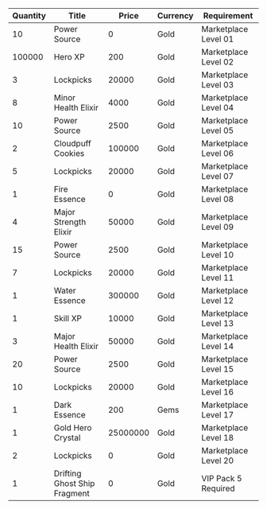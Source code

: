 | Quantity | Title | Price | Currency |  Requirement |
| -------- | ----- | ----- | -------- |  ----------- |
| 10 | Power Source | 0 | Gold | Marketplace Level 01 |
| 100000 | Hero XP | 200 | Gold | Marketplace Level 02 |
| 3 | Lockpicks | 20000 | Gold | Marketplace Level 03 |
| 8 | Minor Health Elixir | 4000 | Gold | Marketplace Level 04 |
| 10 | Power Source | 2500 | Gold | Marketplace Level 05 |
| 2 | Cloudpuff Cookies | 100000 | Gold | Marketplace Level 06 |
| 5 | Lockpicks | 20000 | Gold | Marketplace Level 07 |
| 1 | Fire Essence | 0 | Gold | Marketplace Level 08 |
| 4 | Major Strength Elixir | 50000 | Gold | Marketplace Level 09 |
| 15 | Power Source | 2500 | Gold | Marketplace Level 10 |
| 7 | Lockpicks | 20000 | Gold | Marketplace Level 11 |
| 1 | Water Essence | 300000 | Gold | Marketplace Level 12 |
| 1 | Skill XP | 10000 | Gold | Marketplace Level 13 |
| 3 | Major Health Elixir | 50000 | Gold | Marketplace Level 14 |
| 20 | Power Source | 2500 | Gold | Marketplace Level 15 |
| 10 | Lockpicks | 20000 | Gold | Marketplace Level 16 |
| 1 | Dark Essence | 200 | Gems | Marketplace Level 17 |
| 1 | Gold Hero Crystal | 25000000 | Gold | Marketplace Level 18 |
| 2 | Lockpicks | 0 | Gold | Marketplace Level 20 |
| 1 | Drifting Ghost Ship Fragment | 0 | Gold | VIP Pack 5 Required |
